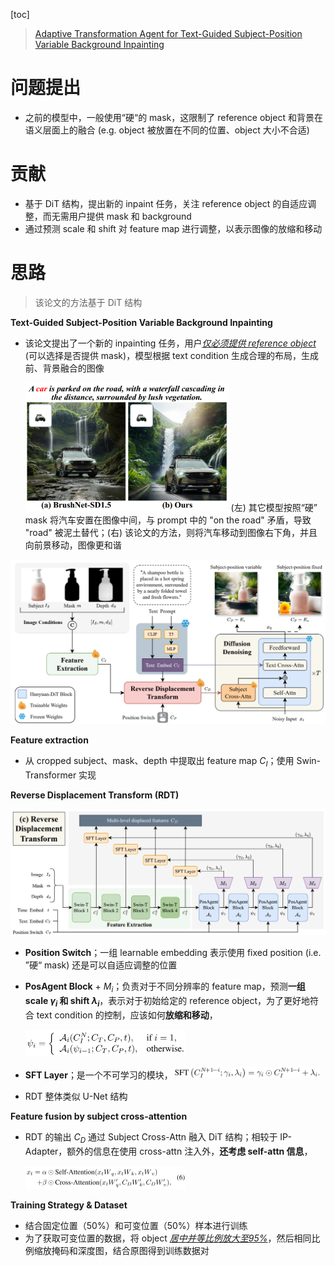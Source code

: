 [toc]

> [Adaptive Transformation Agent for Text-Guided Subject-Position Variable Background Inpainting](https://arxiv.org/abs/2504.01603)

# 问题提出

- 之前的模型中，一般使用“硬“的 mask，这限制了 reference object 和背景在语义层面上的融合 (e.g. object 被放置在不同的位置、object 大小不合适)



# 贡献

- 基于 DiT 结构，提出新的 inpaint 任务，关注 reference object 的自适应调整，而无需用户提供 mask 和 background
- 通过预测 scale 和 shift 对 feature map 进行调整，以表示图像的放缩和移动



# 思路

> 该论文的方法基于 DiT 结构

**Text-Guided Subject-Position Variable Background Inpainting** 

- 该论文提出了一个新的 inpainting 任务，用户<u>*仅必须提供 reference object*</u> (可以选择是否提供 mask)，模型根据 text condition 生成合理的布局，生成前、背景融合的图像

  <img src="assets/image-20250629135714173.png" alt="image-20250629135714173" style="zoom:35%;" /> (左) 其它模型按照“硬” mask 将汽车安置在图像中间，与 prompt 中的 "on the road" 矛盾，导致 "road" 被泥土替代；(右) 该论文的方法，则将汽车移动到图像右下角，并且向前景移动，图像更和谐

![image-20250629140254417](assets/image-20250629140254417.png)

**Feature extraction**

- 从 cropped subject、mask、depth 中提取出 feature map $C_I$；使用 Swin-Transformer 实现

**Reverse Displacement Transform (RDT)**

<img src="assets/image-20250629140906579.png" alt="image-20250629140906579" style="zoom:55%;" />

- **Position Switch**；一组 learnable embedding 表示使用 fixed position (i.e. ”硬“ mask) 还是可以自适应调整的位置

- **PosAgent Block** + $M_i$；负责对于不同分辨率的 feature map，预测**一组 scale $\gamma_i$ 和 shift $\lambda_i$**，表示对于初始给定的 reference object，为了更好地符合 text condition 的控制，应该如何**放缩和移动**，

  <img src="assets/image-20250629141206829.png" alt="image-20250629141206829" style="zoom:25%;" />

- **SFT Layer**；是一个不可学习的模块，<img src="assets/image-20250629141649128.png" alt="image-20250629141649128" style="zoom:23%;" />

- RDT 整体类似 U-Net 结构

**Feature fusion by subject cross-attention**

- RDT 的输出 $C_D$ 通过 Subject Cross-Attn 融入 DiT 结构；相较于 IP-Adapter，额外的信息在使用 cross-attn 注入外，**还考虑 self-attn 信息**，

  <img src="assets/image-20250629140743989.png" alt="image-20250629140743989" style="zoom: 25%;" />

**Training Strategy & Dataset**

- 结合固定位置（50%）和可变位置（50%）样本进行训练
- 为了获取可变位置的数据，将 object <u>*居中并等比例放大至95%*</u>，然后相同比例缩放掩码和深度图，结合原图得到训练数据对